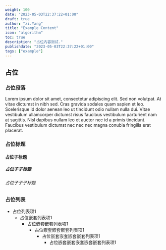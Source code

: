 ```yaml
---
weight: 100
date: "2023-05-03T22:37:22+01:00"
draft: true
author: "zi.Yang"
title: "Example Content"
icon: "algorithm"
toc: true
description: "占位内容测试."
publishdate: "2023-05-03T22:37:22+01:00"
tags: ["example"]
---
```


## 占位

### 占位段落

Lorem ipsum dolor sit amet, consectetur adipiscing elit. Sed non volutpat. At vitae dictumst in nibh sed. Cras gravida sodales quam sapien et leo. Scelerisque id dolor aenean leo ut tincidunt odio nullam nulla dui. Vitae vestibulum ullamcorper dictumst risus faucibus vestibulum parturient nam at sagittis. Nisl dapibus nullam leo et auctor nec id a primis tincidunt. Faucibus vestibulum dictumst nec nec nec magna conubia fringilla erat placerat.

### 占位标题

#### 占位子标题

##### 占位子子标题

###### 占位子子子标题

### 占位列表

- 占位列表项1
  - 占位嵌套列表项1
    - 占位嵌套嵌套列表项1
      - 占位嵌套嵌套嵌套列表项1
        - 占位嵌套嵌套嵌套嵌套列表项1
          - 占位嵌套嵌套嵌套嵌套嵌套列表项1
